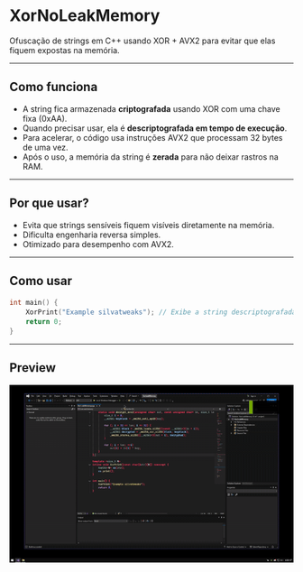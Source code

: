 # XorNoLeakMemory

Ofuscação de strings em C++ usando XOR + AVX2 para evitar que elas fiquem expostas na memória.

---

## Como funciona

- A string fica armazenada **criptografada** usando XOR com uma chave fixa (0xAA).
- Quando precisar usar, ela é **descriptografada em tempo de execução**.
- Para acelerar, o código usa instruções AVX2 que processam 32 bytes de uma vez.
- Após o uso, a memória da string é **zerada** para não deixar rastros na RAM.

---

## Por que usar?

- Evita que strings sensíveis fiquem visíveis diretamente na memória.
- Dificulta engenharia reversa simples.
- Otimizado para desempenho com AVX2.

---

## Como usar

```cpp
int main() {
    XorPrint("Example silvatweaks"); // Exibe a string descriptografada na hora
    return 0;
}
``` 

---
## Preview

![Preview](preview.gif)
